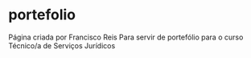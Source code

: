 # portefolio
Página criada por Francisco Reis Para servir de portefólio para o curso Técnico/a de Serviços Jurídicos